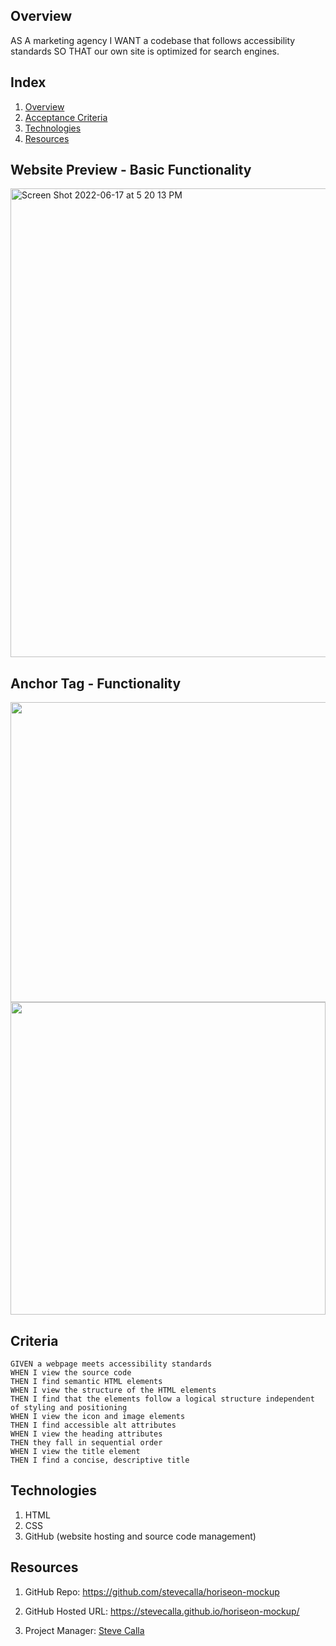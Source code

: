 
## Overview

AS A marketing agency I WANT a codebase that follows accessibility standards SO THAT our own site is optimized for search engines.

## Index

<!-- <details><summary></summary> -->

1. [Overview](#overview)
2. [Acceptance Criteria](#criteria)
4. [Technologies](#technologies)
6. [Resources](#resources)

## Website Preview - Basic Functionality

<img width="750" alt="Screen Shot 2022-06-17 at 5 20 13 PM" src="https://user-images.githubusercontent.com/72281855/174411883-c10ee9cd-9e4b-4068-9ea4-1ab8a9f2ec59.png">

## Anchor Tag - Functionality

<img src="https://media.giphy.com/media/zgrHsAR9rY9UUWDcUL/giphy.gif" width="640" height="480">


<img src="https://media.giphy.com/media/2uU7j76WPMNbURCAby/giphy.gif" width="100%" height="500"/>

## Criteria

```
GIVEN a webpage meets accessibility standards
WHEN I view the source code
THEN I find semantic HTML elements
WHEN I view the structure of the HTML elements
THEN I find that the elements follow a logical structure independent of styling and positioning
WHEN I view the icon and image elements
THEN I find accessible alt attributes
WHEN I view the heading attributes
THEN they fall in sequential order
WHEN I view the title element
THEN I find a concise, descriptive title
```
## Technologies

1. HTML
2. CSS
3. GitHub (website hosting and source code management)

## Resources

1. GitHub Repo: https://github.com/stevecalla/horiseon-mockup

2. GitHub Hosted URL: https://stevecalla.github.io/horiseon-mockup/

3. Project Manager: [Steve Calla](https://github.com/stevecalla)
